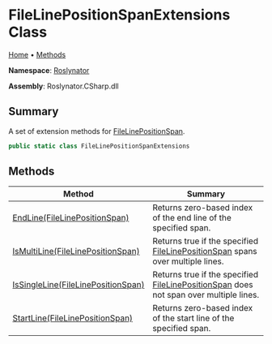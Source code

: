 <a name="_top"></a>

# FileLinePositionSpanExtensions Class

[Home](../../README.md#_top) &#x2022; [Methods](#methods)

**Namespace**: [Roslynator](../README.md#_top)

**Assembly**: Roslynator\.CSharp\.dll

## Summary

A set of extension methods for [FileLinePositionSpan](https://docs.microsoft.com/en-us/dotnet/api/microsoft.codeanalysis.filelinepositionspan)\.

```csharp
public static class FileLinePositionSpanExtensions
```

## Methods

| Method | Summary |
| ------ | ------- |
| [EndLine(FileLinePositionSpan)](EndLine/README.md#_top) | Returns zero\-based index of the end line of the specified span\. |
| [IsMultiLine(FileLinePositionSpan)](IsMultiLine/README.md#_top) | Returns true if the specified [FileLinePositionSpan](https://docs.microsoft.com/en-us/dotnet/api/microsoft.codeanalysis.filelinepositionspan) spans over multiple lines\. |
| [IsSingleLine(FileLinePositionSpan)](IsSingleLine/README.md#_top) | Returns true if the specified [FileLinePositionSpan](https://docs.microsoft.com/en-us/dotnet/api/microsoft.codeanalysis.filelinepositionspan) does not span over multiple lines\. |
| [StartLine(FileLinePositionSpan)](StartLine/README.md#_top) | Returns zero\-based index of the start line of the specified span\. |

